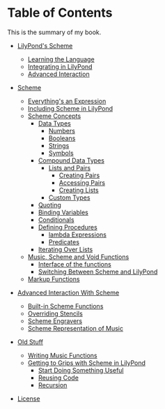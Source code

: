 # Table of Contents

This is the summary of my book.

* [LilyPond's Scheme](intro/README.md)
    * [Learning the Language](intro/language.md)
    * [Integrating in LilyPond](intro/integrating.md)
    * [Advanced Interaction](intro/advanced.md)
* [Scheme](scheme/README.md)
    * [Everything's an Expression](scheme/expressions.md)
    * [Including Scheme in LilyPond](scheme/including.md)
    * [Scheme Concepts](scheme/concepts.md)
        * [Data Types](scheme/data-types/README.md)
            * [Numbers](scheme/data-types/numbers.md)
            * [Booleans](scheme/data-types/booleans.md)
            * [Strings](scheme/data-types/strings.md)
            * [Symbols](scheme/data-types/symbols.md)
        * [Compound Data Types](scheme/data-types/compound.md)
            * [Lists and Pairs](scheme/data-types/lists-and-pairs/README.md)
                * [Creating Pairs](scheme/data-types/lists-and-pairs/creating-pairs.md)
                * [Accessing Pairs](scheme/data-types/lists-and-pairs/accessing-pairs.md)
                * [Creating Lists](scheme/data-types/lists-and-pairs/creating-lists.md)
            * [Custom Types](scheme/data-types/custom.md)
        * [Quoting](scheme/quoting.md)
        * [Binding Variables](binding.md)
        * [Conditionals]()
        * [Defining Procedures](scheme/defining-procedures.md)
            * [lambda Expressions](scheme/lambda.md)
            * [Predicates](scheme/predicates.md)
        * [Iterating Over Lists]()
    * [Music, Scheme and Void Functions](lilypond/functions/music-scheme-void.md)
        * [Interface of the functions](lilypond/functions/interface.md)
        * [Switching Between Scheme and LilyPond](lilypond/functions/switch-languages.md)
    * [Markup Functions]()

* [Advanced Interaction With Scheme](advanced/README.md)
    * [Built-in Scheme Functions](advanced/built-in/README.md)
    * [Overriding Stencils]()
    * [Scheme Engravers](advanced/engravers/README.me)
    * [Scheme Representation of Music](advanced/scheme-music/README.md)
* [Old Stuff]()
    * [Writing Music Functions](old-stuff/functions/README.md)
    * [Getting to Grips with Scheme in LilyPond](old-stuff/functions/01.md)
        * [Start Doing Something Useful](old-stuff/functions/02.md)
        * [Reusing Code](old-stuff/functions/03.md)
        * [Recursion](old-stuff/functions/04.md)
* [License](license.md)
